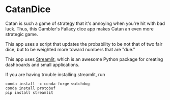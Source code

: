 # CatanDice
Catan is such a game of strategy that it's annoying when you're hit with bad luck. Thus, this Gambler's Fallacy dice app makes Catan an even more strategic game.  

This app uses a script that updates the probability to be not that of two fair dice, but to be weighted more toward numbers that are "due."

This app uses [Streamlit](https://www.streamlit.io/), which is an awesome Python package for creating dashboards and small applications.

If you are having trouble installing streamlit, run  
```
conda install -c conda-forge watchdog
conda install protobuf
pip install streamlit
```
